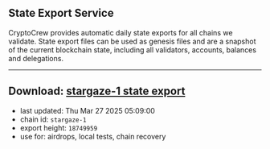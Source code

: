 ## State Export Service
CryptoCrew provides automatic daily state exports for all chains we validate. State export files can be used as genesis files and are a snapshot of the current blockchain state, including all validators, accounts, balances and delegations.

---
**Download: [stargaze-1 state export](https://dl-eu2.ccvalidators.com/SERVICE/stargaze/stargaze-1_export_18749959.json)**
---

- last updated: Thu Mar 27 2025 05:09:00
- chain id: `stargaze-1`
- export height: `18749959`
- use for: airdrops, local tests, chain recovery
